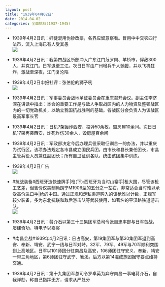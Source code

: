 ```yaml
---
layout: post
title: "1939年04月02日"
date: 2014-04-02
categories: 全面抗战(1937-1945)
---
```


<meta name="referrer" content="no-referrer" />

- 1939年4月2日讯：奸徒混用伪钞改票，各界应留意察看。冒用中中交农四行法币，流入上海已有人受其愚 <br/><img src="https://ww4.sinaimg.cn/large/aca367d8jw1ef1kku8nk8j207i0ayjsx.jpg" />

- 1939年4月2日讯：我第四战区所部冲入广东江门范罗岗、羊桥市，俘敌300人，并克江门。日军退至三江。次日日军由广州增兵千人驰援，并以飞机狂炸，激战至深夜，江门复沦陷 

- 1939年4月2日申报社评：张伯伦的狮子吼 <br/><img src="https://ww2.sinaimg.cn/large/aca367d8jw1ef1iuridddj20sp0xtawt.jpg" />

- 1939年4月2日讯：军事委员会战地单证委员会在重庆召开会议。副主任李济深在讲话中指出：本会的重要工作是与敌人争取战区内的人力物资及整顿战区内的一切党政机关，以确立我国抗战胜利的基础。各战区分会负责人为该战区最高军事长官 

- 1939年4月2日讯：日机7架轰炸西安，投弹50余枚，毁房屋10余间。次日日机17架再袭西安，炸死炸伤30余人，毁房屋百余间 

- 1939年4月2日讯：军政部决定今后办理兵役采取征训合一的办法，并以重庆为试行区。该项办法规定各市县成立国民兵团，由市长和县长兼任团长，市县主管兵役人员兼任副团长；所有自卫征训各队，统由该团集中训练。 

- 1939年4月2日广告 <br/><img src="https://ww1.sinaimg.cn/large/aca367d8jw1ef12dw9tgwj20kr0iin3t.jpg" />

- #抗战装备#西班牙造快速牌手|枪(下):西班牙为当时山寨手|枪大国，尽管该枪工艺差，但售价仅美制勃朗宁M1906型的五分之一左右，非常适合当时难以承受高价进口手|枪的中国。通过正规和走私渠道购入的该枪难以计数，正规军较少装备，多为东北抗联和敌后游击队等武装使用，如著名的平汉路铁道游击队。 <br/><img src="https://ww2.sinaimg.cn/large/aca367d8jw1ef10mmos1lj20m80f73zo.jpg" />

- 1939年4月2日讯：蒋介石以第三十三集团军总司令张自忠率部与日军苦战，屡建奇功，特电予以嘉奖 

- #南昌会战#1939年4月2日讯：日占高安，第19集团军与第30集团军退到高安、奉新、靖安、武宁一线与日军对峙。32军、79军、49军与70军顺利突围到上高地区。日军以101师团分驻南昌及高安，106师团驻守安义、奉新、靖安一带三角地区，第6师团驻守武宁、箬溪。后方以第14混成旅团据守要点维持交通。 

- 1939年4月2日讯：第十九集团军总司令罗卓英为弃守南昌一事电蒋介石，自我弹劾，称自己指挥无方，请求从严处分 

